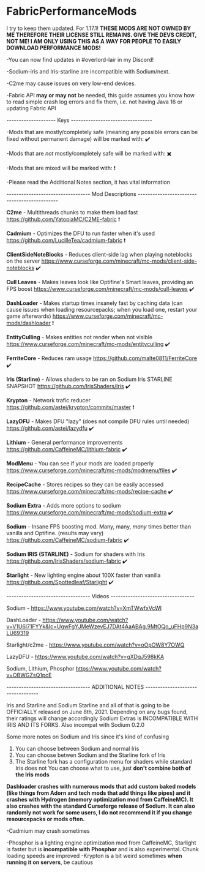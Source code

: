 # FabricPerformanceMods
I try to keep them updated. For 1.17.1!
**THESE MODS ARE NOT OWNED BY ME THEREFORE THEIR LICENSE STILL REMAINS. GIVE THE DEVS CREDIT, NOT ME! I AM ONLY USING THIS AS A WAY FOR PEOPLE TO EASILY DOWNLOAD PERFORMANCE MODS!**

-You can now find updates in #overlord-lair in my Discord!

-Sodium-iris and Iris-starline are incompatible with Sodium/next.

-C2me may cause issues on very low-end devices.

-Fabric API **may or may not** be needed, this guide assumes you know how to read simple crash log errors and fix them, i.e. not having Java 16 or updating Fabric API

-------------------- Keys ---------------------------------

-Mods that are mostly/completely safe (meaning any possible errors can be fixed without permanent damage) will be marked with: ✔️

-Mods that are *not* mostly/completely safe will be marked with: ✖️

-Mods that are mixed will be marked with: ❗

-Please read the Additional Notes section, it has vital information

---------------------------------- Mod Descriptions ---------------------------------------------

**C2me** - Multithreads chunks to make them load fast https://github.com/YatopiaMC/C2ME-fabric ❗

**Cadmium** - Optimizes the DFU to run faster when it's used https://github.com/LucilleTea/cadmium-fabric ❗

**ClientSideNoteBlocks** - Reduces client-side lag when playing noteblocks on the server https://www.curseforge.com/minecraft/mc-mods/client-side-noteblocks ✔️

**Cull Leaves** - Makes leaves look like Optifine's Smart leaves, providing an FPS boost https://www.curseforge.com/minecraft/mc-mods/cull-leaves ✔️

**DashLoader** - Makes startup times insanely fast by caching data (can cause issues when loading resourcepacks; when you load one, restart your game afterwards) https://www.curseforge.com/minecraft/mc-mods/dashloader  ❗

**EntityCulling** - Makes entities not render when not visible https://www.curseforge.com/minecraft/mc-mods/entityculling ✔️

**FerriteCore** - Reduces ram usage https://github.com/malte0811/FerriteCore ✔️

**Iris (Starline)** - Allows shaders to be ran on Sodium Iris STARLINE SNAPSHOT https://github.com/IrisShaders/Iris ✔️

**Krypton** - Network trafic reducer https://github.com/astei/krypton/commits/master ❗

**LazyDFU** - Makes DFU "lazy" (does not compile DFU rules until needed) https://github.com/astei/lazydfu ✔️

**Lithium** - General performance improvements https://github.com/CaffeineMC/lithium-fabric ✔️

**ModMenu** - You can see if your mods are loaded properly https://www.curseforge.com/minecraft/mc-mods/modmenu/files ✔️

**RecipeCache** - Stores recipes so they can be easily accessed https://www.curseforge.com/minecraft/mc-mods/recipe-cache ✔️

**Sodium Extra** - Adds more options to sodium https://www.curseforge.com/minecraft/mc-mods/sodium-extra ✔️

**Sodium** - Insane FPS boosting mod. Many, many, *many* times better than vanilla and Optifine.  (results may vary) https://github.com/CaffeineMC/sodium-fabric ✔️

**Sodium IRIS (STARLINE)** - Sodium for shaders with Iris https://github.com/IrisShaders/sodium-fabric ✔️

**Starlight** - New lighting engine about 100X faster than vanilla https://github.com/Spottedleaf/Starlight ✔️


---------------------------------- Videos ----------------------------------

Sodium - https://www.youtube.com/watch?v=XmTWwfxVcWI

DashLoader - https://www.youtube.com/watch?v=V1U6l71FYYk&lc=UgwFgYJMeWzevEJ7DAt4AaABAg.9MtOQo_uFHp9N3aLU69319

Starlight/c2me - https://www.youtube.com/watch?v=oOpOW8Y7OWQ

LazyDFU - https://www.youtube.com/watch?v=gXDqJ598kKA

Sodium, Lithium, Phosphor https://www.youtube.com/watch?v=OBWGZsQ1pcE


---------------------------------- ADDITIONAL NOTES ----------------------------------

Iris and Starline and Sodium Starline and all of that is going to be OFFICIALLY released on June 8th, 2021. Depending on any bugs found, their ratings will change accordingly
Sodium Extras is INCOMPATIBLE WITH IRIS AND ITS FORKS. Also incompat with Sodium 0.2.0

Some more notes on Sodium and Iris since it's kind of confusing
1) You can choose between Sodium and normal Iris
2) You can choose betwen Sodium and the Starline fork of Iris
3) The Starline fork has a configuration menu for shaders while standard Iris does not
You can choose what to use, just **don't combine both of the Iris mods**

**Dashloader crashes with numerous mods that add custom baked models (like things from Adorn and tech mods that add things like pipes) and it crashes with Hydrogen (memory optimization mod from CaffeineMC). It also crashes with the standard Curseforge release of Sodium. It can also randomly not work for some users, I do not recommend it if you change resourcepacks or mods often.**

-Cadmium may crash sometimes

-Phosphor is a lighting engine optimization mod from CaffeineMC, Starlight is faster but is **incompatible with Phosphor** and is also experimental. Chunk loading speeds are improved
-Krypton is a bit weird sometimes **when running it on servers**, be cautious

